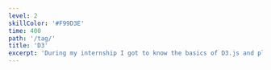 ```yaml
---
level: 2
skillColor: '#F99D3E'
time: 400
path: '/tag/'
title: 'D3'
excerpt: 'During my internship I got to know the basics of D3.js and played around with componentizing it for use with React. I have only used the SVG variant thus far, and would love to experiment with Canvas.'
---
```


